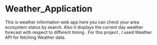 # Weather_Application
This is weather information web app here you can check your area ecosystem status by search. Also it displays the current day weather forecast with respect to different timing . For this project , I used Weather API for fetching Weather data.
